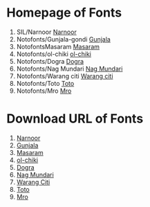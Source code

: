 # Homepage of Fonts

1. SIL/Narnoor [Narnoor](https://software.sil.org/Narnoor/)
2. Notofonts/Gunjala-gondi [Gunjala](https://github.com/notofonts/gunjala-gondi)
3. NotofontsMasaram [Masaram](https://github.com/notofonts/masaram-gondi)
4. Notofonts/ol-chiki [ol-chiki](https://github.com/notofonts/ol-chiki)
5. Notofonts/Dogra [Dogra](https://github.com/notofonts/dogra)
6. Notofonts/Nag Mundari [Nag Mundari](https://github.com/notofonts/nag-mundari)
7. Notofonts/Warang citi [Warang citi](https://github.com/notofonts/warang-citi)
8. Notofonts/Toto [Toto](https://github.com/notofonts/toto)
9. Notofonts/Mro [Mro](https://github.com/notofonts/mro)


# Download URL of Fonts

1. [Narnoor](https://software.sil.org/downloads/r/narnoor/Narnoor-3.000.zip)
2. [Gunjala](https://github.com/notofonts/gunjala-gondi/releases/download/NotoSansGunjalaGondi-v1.004/NotoSansGunjalaGondi-v1.004.zip)
3. [Masaram](https://github.com/notofonts/masaram-gondi/releases/download/NotoSansMasaramGondi-v1.004/NotoSansMasaramGondi-v1.004.zip)
4. [ol-chiki](https://github.com/notofonts/ol-chiki/releases/download/NotoSansOlChiki-v2.003/NotoSansOlChiki-v2.003.zip)
5. [Dogra](https://github.com/notofonts/dogra/releases/download/NotoSerifDogra-v1.007/NotoSerifDogra-v1.007.zip)
6. [Nag Mundari](https://github.com/notofonts/nag-mundari/releases/download/NotoSansNagMundari-v1.000/NotoSansNagMundari-v1.000.zip)
7. [Warang Citi](https://github.com/notofonts/warang-citi/releases/download/NotoSansWarangCiti-v3.002/NotoSansWarangCiti-v3.002.zip)
8. [Toto](https://github.com/notofonts/toto/releases/download/NotoSerifToto-v2.001/NotoSerifToto-v2.001.zip)
9. [Mro](https://github.com/notofonts/mro/releases/download/NotoSansMro-v2.001/NotoSansMro-v2.001.zip)
